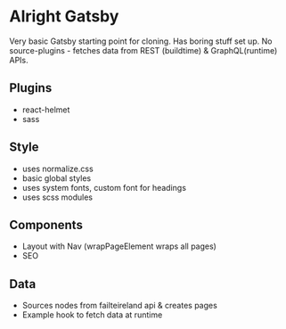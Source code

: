 # Alright Gatsby

Very basic Gatsby starting point for cloning. Has boring stuff set up. No source-plugins - fetches data from REST (buildtime) & GraphQL(runtime) APIs.

## Plugins
* react-helmet
* sass

## Style
* uses normalize.css
* basic global styles
* uses system fonts, custom font for headings
* uses scss modules

## Components
* Layout with Nav (wrapPageElement wraps all pages)
* SEO

## Data
* Sources nodes from failteireland api & creates pages
* Example hook to fetch data at runtime

